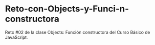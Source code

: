 # Reto-con-Objects-y-Funci-n-constructora
Reto #02 de la clase Objects: Función constructora del Curso Básico de JavaScript.
